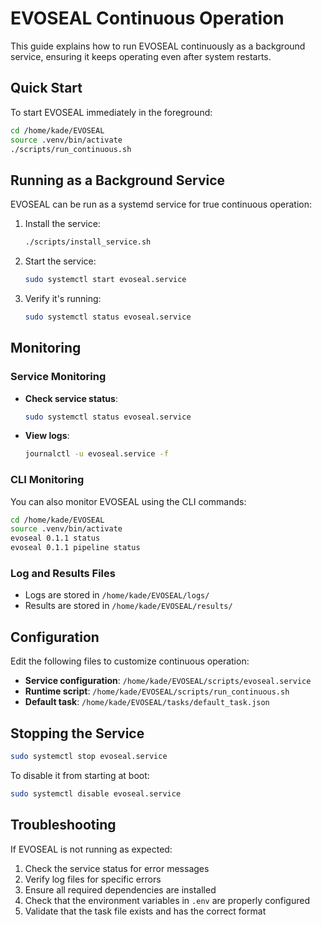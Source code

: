 # EVOSEAL Continuous Operation

This guide explains how to run EVOSEAL continuously as a background service, ensuring it keeps operating even after system restarts.

## Quick Start

To start EVOSEAL immediately in the foreground:

```bash
cd /home/kade/EVOSEAL
source .venv/bin/activate
./scripts/run_continuous.sh
```

## Running as a Background Service

EVOSEAL can be run as a systemd service for true continuous operation:

1. Install the service:
   ```bash
   ./scripts/install_service.sh
   ```

2. Start the service:
   ```bash
   sudo systemctl start evoseal.service
   ```

3. Verify it's running:
   ```bash
   sudo systemctl status evoseal.service
   ```

## Monitoring

### Service Monitoring

- **Check service status**:
  ```bash
  sudo systemctl status evoseal.service
  ```

- **View logs**:
  ```bash
  journalctl -u evoseal.service -f
  ```

### CLI Monitoring

You can also monitor EVOSEAL using the CLI commands:

```bash
cd /home/kade/EVOSEAL
source .venv/bin/activate
evoseal 0.1.1 status
evoseal 0.1.1 pipeline status
```

### Log and Results Files

- Logs are stored in `/home/kade/EVOSEAL/logs/`
- Results are stored in `/home/kade/EVOSEAL/results/`

## Configuration

Edit the following files to customize continuous operation:

- **Service configuration**: `/home/kade/EVOSEAL/scripts/evoseal.service`
- **Runtime script**: `/home/kade/EVOSEAL/scripts/run_continuous.sh`
- **Default task**: `/home/kade/EVOSEAL/tasks/default_task.json`

## Stopping the Service

```bash
sudo systemctl stop evoseal.service
```

To disable it from starting at boot:
```bash
sudo systemctl disable evoseal.service
```

## Troubleshooting

If EVOSEAL is not running as expected:

1. Check the service status for error messages
2. Verify log files for specific errors
3. Ensure all required dependencies are installed
4. Check that the environment variables in `.env` are properly configured
5. Validate that the task file exists and has the correct format
